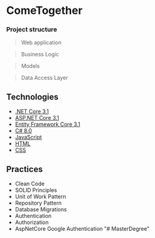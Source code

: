 # ComeTogether


### Project structure

> Web application

> Business Logic

> Models

> Data Access Layer


## Technologies

* [.NET Core 3.1](https://dotnet.microsoft.com/download)
* [ASP.NET Core 3.1](https://docs.microsoft.com/en-us/aspnet/core)
* [Entity Framework Core 3.1](https://docs.microsoft.com/en-us/ef/core)
* [C# 8.0](https://docs.microsoft.com/en-us/dotnet/csharp)
* [JavaScript](https://learn.javascript.ru/)
* [HTML](https://www.w3schools.com/html)
* [CSS](https://www.w3schools.com/css)

## Practices

* Clean Code
* SOLID Principles
* Unit of Work Pattern
* Repository Pattern
* Database Migrations
* Authentication
* Authorization
* AspNetCore Google Authentication 
"# MasterDegree" 
